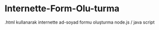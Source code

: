 # Internette-Form-Olu-turma
.html kullanarak internette ad-soyad formu oluşturma node.js / java script

